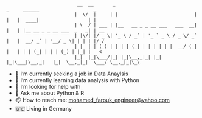                               __  __       _                              _     ______                    _    
                             |  \/  |     | |                            | |   |  ____|                  | |   
                             | \  / | ___ | |__   __ _ _ __ ___   ___  __| |   | |__ __ _ _ __ ___  _   _| | __
                             | |\/| |/ _ \| '_ \ / _` | '_ ` _ \ / _ \/ _` |   |  __/ _` | '__/ _ \| | | | |/ /
                             | |  | | (_) | | | | (_| | | | | | |  __/ (_| |   | | | (_| | | | (_) | |_| |   < 
                             |_|  |_|\___/|_| |_|\__,_|_| |_| |_|\___|\__,_|   |_|  \__,_|_|  \___/ \__,_|_|\_\
                                                                                   
                                                                                   
                                                                                 
                                                                                 
                                                                                                

                                                                                                
                                                                                                                                          
                                                                                                                                         
- 🔭 I’m currently seeking a job in Data Anaylsis
- 🌱 I’m currently learning data analysis with Python
- 🤔 I’m looking for help with 
- 💬 Ask me about Python & R
- 📫 How to reach me: mohamed_farouk_engineer@yahoo.com
- 🇩🇪 Living in Germany
